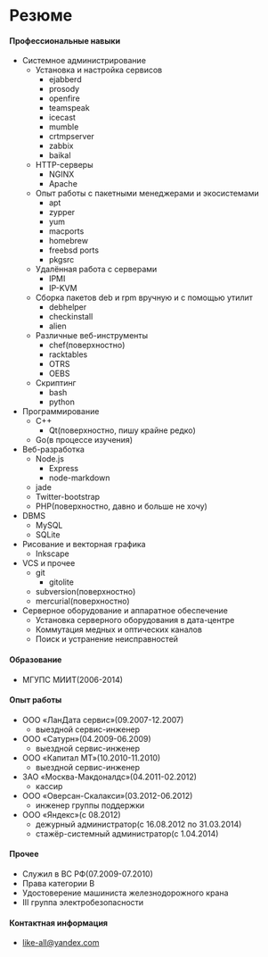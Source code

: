 Резюме
======

#### Профессиональные навыки
+ Системное администрирование
    + Установка и настройка сервисов
        + ejabberd
        + prosody
        + openfire
        + teamspeak
        + icecast
        + mumble
        + crtmpserver
        + zabbix
        + baikal
    + HTTP-серверы
        + NGINX
        + Apache
    + Опыт работы с пакетными менеджерами и экосистемами
        + apt
        + zypper
        + yum
        + macports
        + homebrew
        + freebsd ports
        + pkgsrc
    + Удалённая работа с серверами
        + IPMI
        + IP-KVM
    + Сборка пакетов deb и rpm вручную и с помощью утилит
        + debhelper
        + checkinstall
        + alien
    + Различные веб-инструменты
        + chef(поверхностно)
        + racktables
        + OTRS
        + OEBS
    + Скриптинг
        + bash
        + python
+ Программирование
    + С++
        + Qt(поверхностно, пишу крайне редко)
    + Go(в процессе изучения)
+ Веб-разработка
    + Node.js
        + Express
        + node-markdown
    + jade
    + Twitter-bootstrap
    + PHP(поверхностно, давно и больше не хочу)
+ DBMS
    + MySQL
    + SQLite
+ Рисование и векторная графика
    + Inkscape
+ VCS и прочее
    + git
        + gitolite
    + subversion(поверхностно)
    + mercurial(поверхностно)
+ Серверное оборудование и аппаратное обеспечение
    + Установка серверного оборудования в дата-центре
    + Коммутация медных и оптических каналов
    + Поиск и устранение неисправностей

#### Образование
+ МГУПС МИИТ(2006-2014)

#### Опыт работы
+ ООО «ЛанДата сервис»(09.2007-12.2007)
    + выездной сервис-инженер
+ ООО «Сатурн»(04.2009-06.2009)
    + выездной сервис-инженер
+ ООО «Капитал МТ»(10.2010-11.2010)
    + выездной сервис-инженер
+ ЗАО «Москва-Макдоналдс»(04.2011-02.2012)
    + кассир
+ ООО «Оверсан-Скалакси»(03.2012-06.2012)
    + инженер группы поддержки
+ OOO «Яндекс»(с 08.2012)
    + дежурный администратор(c 16.08.2012 по 31.03.2014)
    + стажёр-системный администратор(с 1.04.2014)

#### Прочее
+ Служил в ВС РФ(07.2009-07.2010)
+ Права категории B
+ Удостоверение машиниста железнодорожного крана
+ III группа электробезопасности

#### Контактная информация
+ <like-all@yandex.com>
